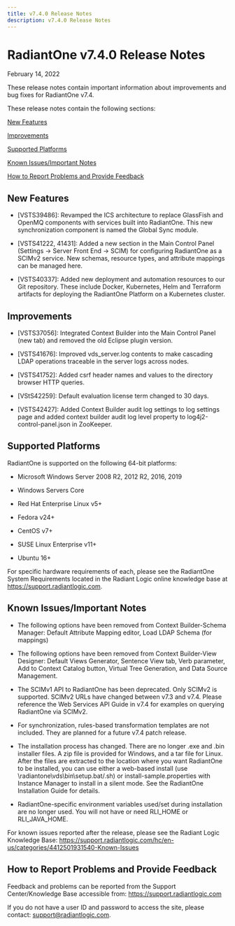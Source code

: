 ```yaml
---
title: v7.4.0 Release Notes
description: v7.4.0 Release Notes
---
```


# RadiantOne v7.4.0 Release Notes

February 14, 2022

These release notes contain important information about improvements and bug fixes for RadiantOne v7.4.

These release notes contain the following sections:

[New Features](#new-features)

[Improvements](#improvements)

[Supported Platforms](#supported-platforms)

[Known Issues/Important Notes](#known-issuesimportant-notes)

[How to Report Problems and Provide Feedback](#how-to-report-problems-and-provide-feedback)

## New Features

-	[VSTS39486]: Revamped the ICS architecture to replace GlassFish and OpenMQ components with services built into RadiantOne. This new synchronization component is named the Global Sync module.

- [VSTS41222, 41431]: Added a new section in the Main Control Panel (Settings -> Server Front End -> SCIM) for configuring RadiantOne as a SCIMv2 service. New schemas, resource types, and attribute mappings can be managed here.

- [VSTS40337]: Added new deployment and automation resources to our Git repository. These include Docker, Kubernetes, Helm and Terraform artifacts for deploying the RadiantOne Platform on a Kubernetes cluster.

## Improvements

-	[VSTS37056]: Integrated Context Builder into the Main Control Panel (new tab) and removed the old Eclipse plugin version.

-	[VSTS41676]: Improved vds_server.log contents to make cascading LDAP operations traceable in the server logs across nodes.

-	[VSTS41752]: Added csrf header names and values to the directory browser HTTP queries.

-	[VStS42259]: Default evaluation license term changed to 30 days.

-	[VSTS42427]: Added Context Builder audit log settings to log settings page and added context builder audit log level property to log4j2-control-panel.json in ZooKeeper.

## Supported Platforms

RadiantOne is supported on the following 64-bit platforms:

-	Microsoft Windows Server 2008 R2, 2012 R2, 2016, 2019

-	Windows Servers Core

-	Red Hat Enterprise Linux v5+

-	Fedora v24+

-	CentOS v7+

-	SUSE Linux Enterprise v11+

-	Ubuntu 16+

For specific hardware requirements of each, please see the RadiantOne System Requirements located in the Radiant Logic online knowledge base at https://support.radiantlogic.com.

## Known Issues/Important Notes

-	The following options have been removed from Context Builder-Schema Manager: Default Attribute Mapping editor, Load LDAP Schema (for mappings)

-	The following options have been removed from Context Builder-View Designer: Default Views Generator, Sentence View tab, Verb parameter, Add to Context Catalog button, Virtual Tree Generation, and Data Source Management. 

-	The SCIMv1 API to RadiantOne has been deprecated. Only SCIMv2 is supported. SCIMv2 URLs have changed between v7.3 and v7.4. Please reference the Web Services API Guide in v7.4 for examples on querying RadiantOne via SCIMv2.

-	For synchronization, rules-based transformation templates are not included. They are planned for a future v7.4 patch release.

-	The installation process has changed. There are no longer .exe and .bin installer files. A zip file is provided for Windows, and a tar file for Linux. After the files are extracted to the location where you want RadiantOne to be installed, you can use either a web-based install (use \radiantone\vds\bin\setup.bat/.sh) or install-sample.properties with Instance Manager to install in a silent mode. See the RadiantOne Installation Guide for details.

-	RadiantOne-specific environment variables used/set during installation are no longer used. You will not have or need RLI_HOME or RLI_JAVA_HOME.

For known issues reported after the release, please see the Radiant Logic Knowledge Base:
https://support.radiantlogic.com/hc/en-us/categories/4412501931540-Known-Issues

## How to Report Problems and Provide Feedback

Feedback and problems can be reported from the Support Center/Knowledge Base accessible from: https://support.radiantlogic.com 

If you do not have a user ID and password to access the site, please contact: support@radiantlogic.com.

